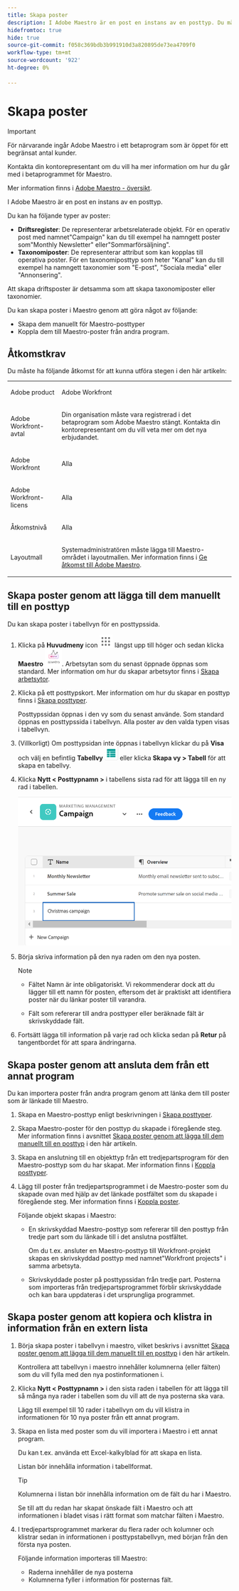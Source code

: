 ```yaml
---
title: Skapa poster
description: I Adobe Maestro är en post en instans av en posttyp. Du måste skapa posttyper innan du kan skapa enskilda poster.
hidefromtoc: true
hide: true
source-git-commit: f058c369bdb3b991910d3a820895de73ea4709f0
workflow-type: tm+mt
source-wordcount: '922'
ht-degree: 0%

---
```



<!--udpate the metadata with real information when making this avilable in TOC and in the left nav-->

# Skapa poster

>[!IMPORTANT]
>
>För närvarande ingår Adobe Maestro i ett betaprogram som är öppet för ett begränsat antal kunder.
>
>Kontakta din kontorepresentant om du vill ha mer information om hur du går med i betaprogrammet för Maestro.
>
>Mer information finns i [Adobe Maestro - översikt](../maestro-overview.md).

I Adobe Maestro är en post en instans av en posttyp.

Du kan ha följande typer av poster:

* **Driftsregister**: De representerar arbetsrelaterade objekt. För en operativ post med namnet&quot;Campaign&quot; kan du till exempel ha namngett poster som&quot;Monthly Newsletter&quot; eller&quot;Sommarförsäljning&quot;.
* **Taxonomiposter**: De representerar attribut som kan kopplas till operativa poster. För en taxonomiposttyp som heter &quot;Kanal&quot; kan du till exempel ha namngett taxonomier som &quot;E-post&quot;, &quot;Sociala media&quot; eller &quot;Annonsering&quot;.

Att skapa driftsposter är detsamma som att skapa taxonomiposter eller taxonomier.

Du kan skapa poster i Maestro genom att göra något av följande:

* Skapa dem manuellt för Maestro-posttyper
* Koppla dem till Maestro-poster från andra program.

## Åtkomstkrav

Du måste ha följande åtkomst för att kunna utföra stegen i den här artikeln:

<table style="table-layout:auto">
 <col>
 <tbody>
<td>
   <p> Adobe product</p> </td>
   <td>
   <p> Adobe Workfront</p> </td>
  </tr>  
 <td role="rowheader"><p>Adobe Workfront-avtal</p></td>
   <td>
<p>Din organisation måste vara registrerad i det betaprogram som Adobe Maestro stängt. Kontakta din kontorepresentant om du vill veta mer om det nya erbjudandet. </p>
   </td>
  </tr>
  <tr>
   <td role="rowheader"><p>Adobe Workfront</p></td>
   <td>
<p>Alla</p>
   </td>
  </tr>
  <tr>
   <td role="rowheader"><p>Adobe Workfront-licens</p></td>
   <td>
   <p>Alla</p> 
  </td>
  </tr>

<tr>
   <td role="rowheader">Åtkomstnivå</td>
   <td> <p>Alla</p>  
</td>
  </tr>
<tr>
   <td role="rowheader">Layoutmall</td>
   <td> <p>Systemadministratören måste lägga till Maestro-området i layoutmallen. Mer information finns i <a href="../access/grant-access.md">Ge åtkomst till Adobe Maestro</a>. </p>  
</td>
  </tr>
 </tbody>
</table>

<!--Maybe enable this at GA - but Maestro is not supposed to have Access controls in the Workfront Access Level: 
>[!NOTE]
>
>If you don't have access, ask your Workfront administrator if they set additional restrictions in your access level. For information on how a Workfront administrator can change your access level, see [Create or modify custom access levels](../administration-and-setup/add-users/configure-and-grant-access/create-modify-access-levels.md). -->

<!-- Notes to add for the table: for the "Workfront plans" row: the above is only for closed beta; when going to GA - activate the following plans:    
<p>Current plan: Prime and Ultimate</p>
<p>Legacy plan: Enterprise</p>-->

<!-- Notes for the table: for the "Workfront access" row: <p>For more information, see <a href="../../administration-and-setup/add-users/access-levels-and-object-permissions/wf-licenses.md" class="MCXref xref">Adobe Workfront licenses overview</a>.</p>-->

## Skapa poster genom att lägga till dem manuellt till en posttyp <!--in a record type table (I don't think you can create them elsewhere right now)-->

Du kan skapa poster i tabellvyn för en posttypssida.

1. Klicka på **Huvudmeny** icon ![](assets/main-menu-workfront.png) längst upp till höger <!--or the **Main Menu** icon ![](assets/main-menu-shell.png) in the upper-left corner, if available-->och sedan klicka **Maestro** ![](assets/maestro-icon.png).
Arbetsytan som du senast öppnade öppnas som standard. Mer information om hur du skapar arbetsytor finns i [Skapa arbetsytor](../architecture-and-fields/create-workspaces.md).
1. Klicka på ett posttypskort. Mer information om hur du skapar en posttyp finns i [Skapa posttyper](../architecture-and-fields/create-record-types.md).

   Posttypssidan öppnas i den vy som du senast använde. Som standard öppnas en posttypssida i tabellvyn.
Alla poster av den valda typen visas i tabellvyn.

1. (Villkorligt) Om posttypsidan inte öppnas i tabellvyn klickar du på **Visa** och välj en befintlig **Tabellvy** ![](assets/table-view-icon.png) eller klicka **Skapa vy > Tabell** för att skapa en tabellvy.

1. Klicka **Nytt &lt; Posttypnamn >** i tabellens sista rad för att lägga till en ny rad i tabellen.

   ![](assets/adding-a-new-campaign-in-table-row.png)

1. Börja skriva information på den nya raden om den nya posten.

   >[!NOTE]
   >
   >  * Fältet Namn är inte obligatoriskt. Vi rekommenderar dock att du lägger till ett namn för posten, eftersom det är praktiskt att identifiera poster när du länkar poster till varandra.
   >
   >  * Fält som refererar till andra posttyper eller beräknade fält är skrivskyddade fält.

1. Fortsätt lägga till information på varje rad och klicka sedan på **Retur** på tangentbordet för att spara ändringarna.

## Skapa poster genom att ansluta dem från ett annat program

Du kan importera poster från andra program genom att länka dem till poster som är länkade till Maestro.

1. Skapa en Maestro-posttyp enligt beskrivningen i [Skapa posttyper](../architecture-and-fields/create-record-types.md).

1. Skapa Maestro-poster för den posttyp du skapade i föregående steg. Mer information finns i avsnittet [Skapa poster genom att lägga till dem manuellt till en posttyp](#create-records-by-manually-adding-them-to-a-record-type) i den här artikeln.

1. Skapa en anslutning till en objekttyp från ett tredjepartsprogram för den Maestro-posttyp som du har skapat. Mer information finns i [Koppla posttyper](../architecture-and-fields/connect-record-types.md).

1. Lägg till poster från tredjepartsprogrammet i de Maestro-poster som du skapade ovan med hjälp av det länkade postfältet som du skapade i föregående steg. Mer information finns i [Koppla poster](../records/connect-records.md).

   Följande objekt skapas i Maestro:

   * En skrivskyddad Maestro-posttyp som refererar till den posttyp från tredje part som du länkade till i det anslutna postfältet.

     Om du t.ex. ansluter en Maestro-posttyp till Workfront-projekt skapas en skrivskyddad posttyp med namnet&quot;Workfront projects&quot; i samma arbetsyta.
   * Skrivskyddade poster på posttypssidan från tredje part. Posterna som importeras från tredjepartsprogrammet förblir skrivskyddade och kan bara uppdateras i det ursprungliga programmet.


## Skapa poster genom att kopiera och klistra in information från en extern lista

1. Börja skapa poster i tabellvyn i maestro, vilket beskrivs i avsnittet [Skapa poster genom att lägga till dem manuellt till en posttyp](#create-records-by-manually-adding-them-to-a-record-type) i den här artikeln.

   Kontrollera att tabellvyn i maestro innehåller kolumnerna (eller fälten) som du vill fylla med den nya postinformationen i.

1. Klicka **Nytt &lt; Posttypnamn >** i den sista raden i tabellen för att lägga till så många nya rader i tabellen som du vill att de nya posterna ska vara.

   Lägg till exempel till 10 rader i tabellvyn om du vill klistra in informationen för 10 nya poster från ett annat program.

1. Skapa en lista med poster som du vill importera i Maestro i ett annat program.

   Du kan t.ex. använda ett Excel-kalkylblad för att skapa en lista.

   Listan bör innehålla information i tabellformat.

   >[!TIP]
   >
   > Kolumnerna i listan bör innehålla information om de fält du har i Maestro.
   >
   > Se till att du redan har skapat önskade fält i Maestro och att informationen i bladet visas i rätt format som matchar fälten i Maestro.

1. I tredjepartsprogrammet markerar du flera rader och kolumner och klistrar sedan in informationen i posttypstabellvyn, med början från den första nya posten.

   Följande information importeras till Maestro:

   * Raderna innehåller de nya posterna
   * Kolumnerna fyller i information för posternas fält.

